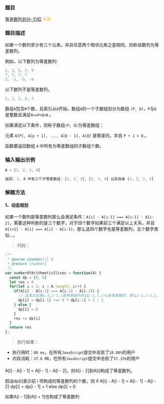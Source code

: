 ### 题目

[等差数列划分-力扣](https://leetcode-cn.com/problems/arithmetic-slices) <span style="color: #FFB73F">中等</span>

### 题目描述

如果一个数列至少有三个元素，并且任意两个相邻元素之差相同，则称该数列为等差数列。

例如，以下数列为等差数列:
```js
1, 3, 5, 7, 9
7, 7, 7, 7
3, -1, -5, -9
```
以下数列不是等差数列。
```js
1, 1, 2, 5, 7
```

数组`A`包含`N`个数，且索引从`0`开始。数组`A`的一个子数组划分为数组 `(P, Q)`，`P`与`Q`是整数且满足`0<=P<Q<N` 。

如果满足以下条件，则称子数组`(P, Q)`为等差数组：

元素 `A[P], A[p + 1], ..., A[Q - 1], A[Q]` 是等差的。并且 `P + 1 < Q` 。

函数要返回数组 `A` 中所有为等差数组的子数组个数。

### 输入输出示例

```js
A = [1, 2, 3, 4]

返回: 3, A 中有三个子等差数组: [1, 2, 3], [2, 3, 4] 以及自身 [1, 2, 3, 4]
```

### 解题方法

#### 1、动态规划
如果一个数列是等差数列那么会满足条件：`A[i] - A[i-1] === A[i-1] - A[i-2]`，需要这种判断的是三个数字，对于四个数字如果前三个满足以上关系，并且`A[i+1] - A[i] === A[i] - A[i-1]`，那么这四个数字也是等差数列，五个数字类似...。
> 代码：

```js
/**
 * @param {number[]} A
 * @return {number}
 */
var numberOfArithmeticSlices = function(A) {
  const dp = [0, 0]
  let res = 0
  for(let i = 2; i < A.length; i++) {
    if(A[i] - A[i-1] === A[i-1] - A[i-2]) {
      // 这表示如果i-2,i-1,i是等差数列并且i-1,1,i+1是等差数列，那么i-2,i-1,i,i+1也是等差数列所以+1
      dp[i] = dp[i-1] !== 0 ? dp[i-1] + 1 : 1
    } else {
      dp[i] = 0
    }
    res += dp[i]
  }
  return res
};
```

> 执行结果：

- 执行用时：`88 ms`，在所有`JavaScript`提交中击败了`18.09%`的用户
- 内存消耗：`37.6 MB`，在所有`JavaScript`提交中击败了`57.33%`的用户

####

A[i] - A[i - 1] = A[i - 1] - A[i - 2]，则A[i - 2]到A[i]构成了等差数列。

假设dp[i]表示前 i 项构成的等差数列的个数，则
if A[i] - A[i - 1] = A[i - 1] - A[i - 2]
 dp[i] = dp[i - 1] + 1
else 
  dp[i] = 0

如果A[i - 1]到A[i + 1]也构成了等差数列
